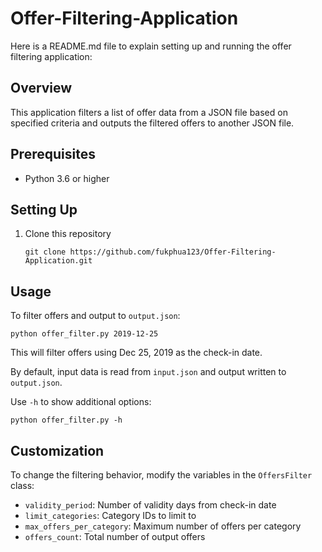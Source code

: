 # Offer-Filtering-Application
 Here is a README.md file to explain setting up and running the offer filtering application:


## Overview

This application filters a list of offer data from a JSON file based on specified criteria and outputs the filtered offers to another JSON file.

## Prerequisites

- Python 3.6 or higher

## Setting Up

1. Clone this repository

   ```
   git clone https://github.com/fukphua123/Offer-Filtering-Application.git
   ```
## Usage

To filter offers and output to `output.json`:

```
python offer_filter.py 2019-12-25
```

This will filter offers using Dec 25, 2019 as the check-in date.

By default, input data is read from `input.json` and output written to `output.json`.


Use `-h` to show additional options:

```
python offer_filter.py -h
```

## Customization

To change the filtering behavior, modify the variables in the `OffersFilter` class:

- `validity_period`: Number of validity days from check-in date  
- `limit_categories`: Category IDs to limit to 
- `max_offers_per_category`: Maximum number of offers per category
- `offers_count`: Total number of output offers

